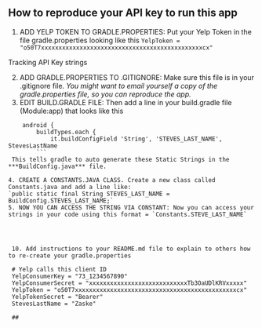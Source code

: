 ## How to reproduce your API key to run this app

1. ADD YELP TOKEN TO GRADLE.PROPERTIES: Put your Yelp Token in the file gradle.properties looking like this `YelpToken = "o50T7xxxxxxxxxxxxxxxxxxxxxxxxxxxxxxxxxxxxxxxxxxxxxxcx"`


Tracking API Key strings

2. ADD GRADLE.PROPERTIES TO .GITIGNORE: Make sure this file is in your .gitignore file.
*You might want to email yourself a copy of the gradle.properties file, so you can reproduce the app.*
3. EDIT BUILD.GRADLE FILE: Then add a line in your build.gradle file (Module:app) that looks like this

```
    android {
        buildTypes.each {
            it.buildConfigField 'String', 'STEVES_LAST_NAME', StevesLastName
        ```
 This tells gradle to auto generate these Static Strings in the ***BuildConfig.java*** file.

4. CREATE A CONSTANTS.JAVA CLASS. Create a new class called Constants.java and add a line like:
`public static final String STEVES_LAST_NAME = BuildConfig.STEVES_LAST_NAME;`
5. NOW YOU CAN ACCESS THE STRING VIA CONSTANT: Now you can access your strings in your code using this format = `Constants.STEVE_LAST_NAME`




 10. Add instructions to your README.md file to explain to others how to re-create your gradle.properties

 # Yelp calls this client ID
 YelpConsumerKey = "73_1234567890"
 YelpConsumerSecret = "xxxxxxxxxxxxxxxxxxxxxxxxxxxxTb3OaUDlKRVxxxxx"
 YelpToken = "o50T7xxxxxxxxxxxxxxxxxxxxxxxxxxxxxxxxxxxxxxxxxxxxxxcx"
 YelpTokenSecret = "Bearer"
 StevesLastName = "Zaske"

 ##